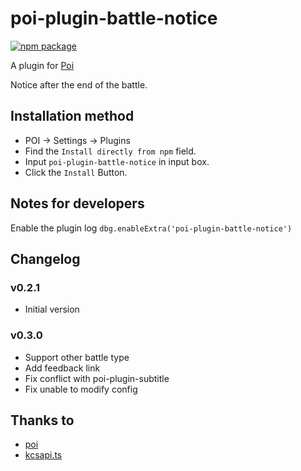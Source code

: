 # poi-plugin-battle-notice

[![npm package][npm-badge]][npm]

A plugin for [Poi](https://github.com/poooi/poi)

Notice after the end of the battle.

## Installation method

- POI -> Settings -> Plugins
- Find the `Install directly from npm` field.
- Input `poi-plugin-battle-notice` in input box.
- Click the `Install` Button.

## Notes for developers

Enable the plugin log `dbg.enableExtra('poi-plugin-battle-notice')`

## Changelog

### v0.2.1

- Initial version

### v0.3.0

- Support other battle type
- Add feedback link
- Fix conflict with poi-plugin-subtitle
- Fix unable to modify config

## Thanks to

- [poi](https://github.com/poooi/poi)
- [kcsapi.ts](https://github.com/KagamiChan/kcsapi.ts)

[npm-badge]: https://img.shields.io/npm/v/poi-plugin-battle-notice.svg?style=flat-square
[npm]: https://www.npmjs.org/package/poi-plugin-battle-notice
